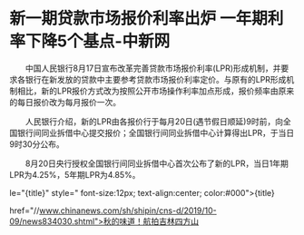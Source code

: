# 新一期贷款市场报价利率出炉 一年期利率下降5个基点-中新网

　　中国人民银行8月17日宣布改革完善贷款市场报价利率(LPR)形成机制，并要求各银行在新发放的贷款中主要参考贷款市场报价利率定价。与原有的LPR形成机制相比，新的LPR报价方式改为按照公开市场操作利率加点形成，报价频率由原来的每日报价改为每月报价一次。

　　人民银行介绍，新的LPR由各报价行于每月20日(遇节假日顺延)9时前，向全国银行间同业拆借中心提交报价；全国银行间同业拆借中心计算得出LPR，于当日9时30分公布。

　　8月20日央行授权全国银行间同业拆借中心首次公布了新的LPR，当日1年期LPR为4.25%，5年期LPR为4.85%。

le="{title}" style=" font-size:12px; text-align:center; color:#000">{title}

href="//www.chinanews.com/sh/shipin/cns-d/2019/10-09/news834030.shtml">秋的味道！航拍吉林四方山
